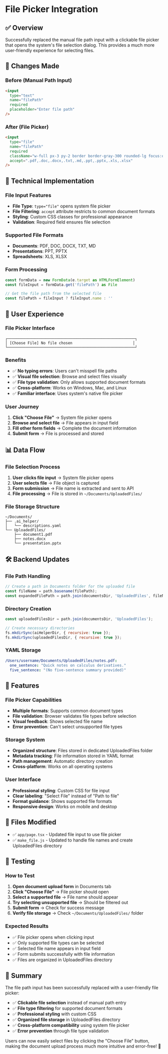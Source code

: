 # File Picker Integration

## ✅ Overview
Successfully replaced the manual file path input with a clickable file picker that opens the system's file selection dialog. This provides a much more user-friendly experience for selecting files.

## 🎯 Changes Made

### **Before (Manual Path Input)**
```html
<input
  type="text"
  name="filePath"
  required
  placeholder="Enter file path"
/>
```

### **After (File Picker)**
```html
<input
  type="file"
  name="filePath"
  required
  className="w-full px-3 py-2 border border-gray-300 rounded-lg focus:outline-none focus:ring-2 focus:ring-blue-500 focus:border-transparent file:mr-4 file:py-2 file:px-4 file:rounded-lg file:border-0 file:text-sm file:font-medium file:bg-blue-50 file:text-blue-700 hover:file:bg-blue-100"
  accept=".pdf,.doc,.docx,.txt,.md,.ppt,.pptx,.xls,.xlsx"
/>
```

## 🔧 Technical Implementation

### **File Input Features**
- **File Type**: `type="file"` opens system file picker
- **File Filtering**: `accept` attribute restricts to common document formats
- **Styling**: Custom CSS classes for professional appearance
- **Validation**: Required field ensures file selection

### **Supported File Formats**
- **Documents**: PDF, DOC, DOCX, TXT, MD
- **Presentations**: PPT, PPTX
- **Spreadsheets**: XLS, XLSX

### **Form Processing**
```typescript
const formData = new FormData(e.target as HTMLFormElement)
const fileInput = formData.get('filePath') as File

// Get the file path from the selected file
const filePath = fileInput ? fileInput.name : ''
```

## 🎨 User Experience

### **File Picker Interface**
```
┌─────────────────────────────────────────────────────────┐
│ [Choose File] No file chosen                           │
└─────────────────────────────────────────────────────────┘
```

### **Benefits**
- ✅ **No typing errors**: Users can't misspell file paths
- ✅ **Visual file selection**: Browse and select files visually
- ✅ **File type validation**: Only allows supported document formats
- ✅ **Cross-platform**: Works on Windows, Mac, and Linux
- ✅ **Familiar interface**: Uses system's native file picker

### **User Journey**
1. **Click "Choose File"** → System file picker opens
2. **Browse and select file** → File appears in input field
3. **Fill other form fields** → Complete the document information
4. **Submit form** → File is processed and stored

## 📊 Data Flow

### **File Selection Process**
1. **User clicks file input** → System file picker opens
2. **User selects file** → File object is captured
3. **Form submission** → File name is extracted and sent to API
4. **File processing** → File is stored in `~/Documents/UploadedFiles/`

### **File Storage Structure**
```
~/Documents/
├── .ai_helper/
│   └── descriptions.yaml
└── UploadedFiles/
    ├── document1.pdf
    ├── notes.docx
    └── presentation.pptx
```

## 🛠️ Backend Updates

### **File Path Handling**
```javascript
// Create a path in Documents folder for the uploaded file
const fileName = path.basename(filePath);
const expandedFilePath = path.join(documentsDir, 'UploadedFiles', fileName);
```

### **Directory Creation**
```javascript
const uploadedFilesDir = path.join(documentsDir, 'UploadedFiles');

// Create necessary directories
fs.mkdirSync(aiHelperDir, { recursive: true });
fs.mkdirSync(uploadedFilesDir, { recursive: true });
```

### **YAML Storage**
```yaml
/Users/username/Documents/UploadedFiles/notes.pdf:
  one_sentence: "Quick notes on calculus derivatives."
  five_sentence: "(No five-sentence summary provided)"
```

## 🚀 Features

### **File Picker Capabilities**
- **Multiple formats**: Supports common document types
- **File validation**: Browser validates file types before selection
- **Visual feedback**: Shows selected file name
- **Error prevention**: Can't select unsupported file types

### **Storage System**
- **Organized structure**: Files stored in dedicated UploadedFiles folder
- **Metadata tracking**: File information stored in YAML format
- **Path management**: Automatic directory creation
- **Cross-platform**: Works on all operating systems

### **User Interface**
- **Professional styling**: Custom CSS for file input
- **Clear labeling**: "Select File" instead of "Path to file"
- **Format guidance**: Shows supported file formats
- **Responsive design**: Works on mobile and desktop

## 📝 Files Modified

- ✅ `app/page.tsx` - Updated file input to use file picker
- ✅ `make_file.js` - Updated to handle file names and create UploadedFiles directory

## 🧪 Testing

### **How to Test**
1. **Open document upload form** in Documents tab
2. **Click "Choose File"** → File picker should open
3. **Select a supported file** → File name should appear
4. **Try selecting unsupported file** → Should be filtered out
5. **Submit form** → Check for success message
6. **Verify file storage** → Check `~/Documents/UploadedFiles/` folder

### **Expected Results**
- ✅ File picker opens when clicking input
- ✅ Only supported file types can be selected
- ✅ Selected file name appears in input field
- ✅ Form submits successfully with file information
- ✅ Files are organized in UploadedFiles directory

## 🎯 Summary

The file path input has been successfully replaced with a user-friendly file picker:

- ✅ **Clickable file selection** instead of manual path entry
- ✅ **File type filtering** for supported document formats
- ✅ **Professional styling** with custom CSS
- ✅ **Organized file storage** in UploadedFiles directory
- ✅ **Cross-platform compatibility** using system file picker
- ✅ **Error prevention** through file type validation

Users can now easily select files by clicking the "Choose File" button, making the document upload process much more intuitive and error-free! 🎉
